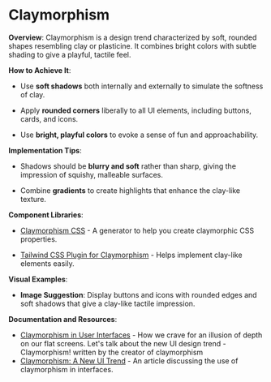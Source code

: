 # Claymorphism

**Overview**: Claymorphism is a design trend characterized by soft, rounded shapes resembling clay or plasticine. It combines bright colors with subtle shading to give a playful, tactile feel.

**How to Achieve It**:

-   Use **soft shadows** both internally and externally to simulate the softness of clay.

-   Apply **rounded corners** liberally to all UI elements, including buttons, cards, and icons.

-   Use **bright, playful colors** to evoke a sense of fun and approachability.

**Implementation Tips**:

-   Shadows should be **blurry and soft** rather than sharp, giving the impression of squishy, malleable surfaces.

-   Combine **gradients** to create highlights that enhance the clay-like texture.

**Component Libraries**:

-   [Claymorphism CSS](https://claymorphism.com/) - A generator to help you create claymorphic CSS properties.

-   [Tailwind CSS Plugin for Claymorphism](https://github.com/inevitable/tailwindcss-claymorphism) - Helps implement clay-like elements easily.

**Visual Examples**:

-   **Image Suggestion**: Display buttons and icons with rounded edges and soft shadows that give a clay-like tactile impression.

**Documentation and Resources**:
- [Claymorphism in User Interfaces](https://hype4.academy/articles/design/claymorphism-in-user-interfaces) - How we crave for an illusion of depth on our flat screens. Let's talk about the new UI design trend - Claymorphism! written by the creator of claymorphism
-   [Claymorphism: A New UI Trend](https://uxdesign.cc/claymorphism-in-ui-design-8b7d5f60a3) - An article discussing the use of claymorphism in interfaces.
